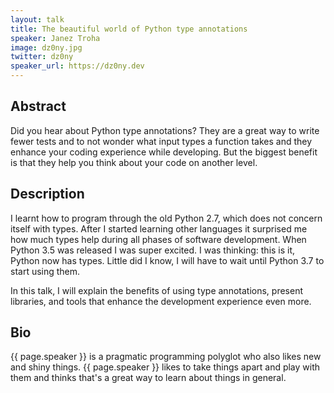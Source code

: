 ```yaml
---
layout: talk
title: The beautiful world of Python type annotations
speaker: Janez Troha
image: dz0ny.jpg
twitter: dz0ny
speaker_url: https://dz0ny.dev
---
```


## Abstract
Did you hear about Python type annotations? They are a great way to write fewer tests and to not wonder what input types a function takes and they enhance your coding experience while developing. But the biggest benefit is that they help you think about your code on another level.

## Description
I learnt how to program through the old Python 2.7, which does not concern itself with types. After I started learning other languages it surprised me how much types help during all phases of software development. When Python 3.5 was released I was super excited. I was thinking: this is it, Python now has types. Little did I know, I will have to wait until Python 3.7 to start using them. 

In this talk, I will explain the benefits of using type annotations, present libraries, and tools that enhance the development experience even more.

## Bio
{{ page.speaker }} is a pragmatic programming polyglot who also likes new and shiny things. {{ page.speaker }} likes to take things apart and play with them and thinks that's a great way to learn about things in general.

